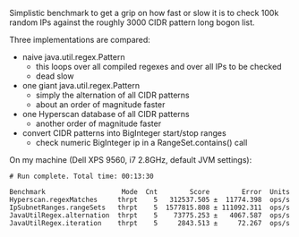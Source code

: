 Simplistic benchmark to get a grip on how fast or slow it is to check 100k random IPs against
the roughly 3000 CIDR pattern long bogon list.

Three implementations are compared:

* naive java.util.regex.Pattern
   * this loops over all compiled regexes and over all IPs to be checked
   * dead slow
* one giant java.util.regex.Pattern
   * simply the alternation of all CIDR patterns
   * about an order of magnitude faster
* one Hyperscan database of all CIDR patterns
   * another order of magnitude faster
* convert CIDR patterns into BigInteger start/stop ranges
  * check numeric BigInteger ip in a RangeSet.contains() call


On my machine (Dell XPS 9560, i7 2.8GHz, default JVM settings):

```
# Run complete. Total time: 00:13:30

Benchmark                   Mode  Cnt        Score        Error  Units
Hyperscan.regexMatches     thrpt    5   312537.505 ±  11774.398  ops/s
IpSubnetRanges.rangeSets   thrpt    5  1577815.808 ± 111092.311  ops/s
JavaUtilRegex.alternation  thrpt    5    73775.253 ±   4067.587  ops/s
JavaUtilRegex.iteration    thrpt    5     2843.513 ±     72.267  ops/s

```

